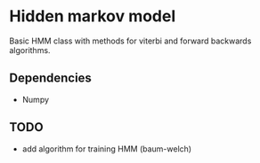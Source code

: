 # Hidden markov model

Basic HMM class with methods for viterbi and forward backwards algorithms.
## Dependencies
* Numpy
## TODO
* add algorithm for training HMM (baum-welch)
